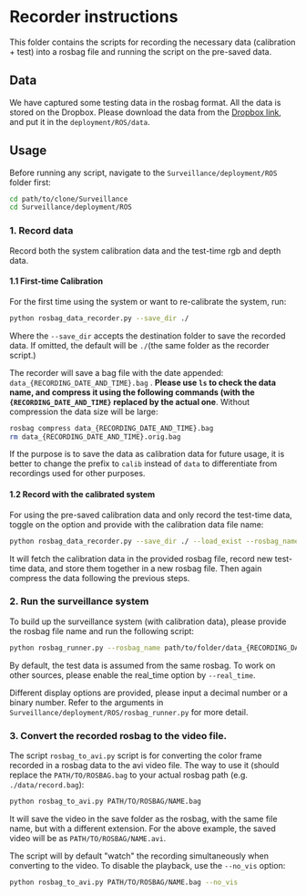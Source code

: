 # Recorder instructions

This folder contains the scripts for recording the necessary data (calibration + test) into a rosbag file and running the script on the pre-saved data.

## Data

We have captured some testing data in the rosbag format. All the data is stored on the Dropbox. Please download the data from the [Dropbox link](https://www.dropbox.com/sh/6odjfrw522yko09/AAATSuZU7pl4vfzc-lVCro07a?dl=0), and put it in the ```deployment/ROS/data```.

## Usage

Before running any script, navigate to the ```Surveillance/deployment/ROS``` folder first:

```bash
cd path/to/clone/Surveillance
cd Surveillance/deployment/ROS
```



###  1. Record data

Record both the system calibration data and the test-time rgb and depth data.

#### 1.1 First-time Calibration

For the first time using the system or want to re-calibrate the system, run:

```bash
python rosbag_data_recorder.py --save_dir ./
```

Where the ```--save_dir``` accepts the destination folder to save the recorded data. If omitted, the default will be ```./```(the same folder as the recorder script.)

The recorder will save a bag file with the date appended: ```data_{RECORDING_DATE_AND_TIME}.bag``` . **Please use ```ls``` to check the data name, and compress it using the following commands (with the ```{RECORDING_DATE_AND_TIME}``` replaced by the actual one**. Without compression the data size will be large:

```bash
rosbag compress data_{RECORDING_DATE_AND_TIME}.bag
rm data_{RECORDING_DATE_AND_TIME}.orig.bag
```
If the purpose is to save the data as calibration data for future usage, it is better to change the prefix to ``calib`` instead of ``data`` to differentiate from recordings used for other purposes. 


#### 1.2 Record with the calibrated system

For using the pre-saved calibration data and only record the test-time data, toggle on the option and provide with the calibration data file name:

```bash
python rosbag_data_recorder.py --save_dir ./ --load_exist --rosbag_name path/to/folder/calib_{RECORDING_DATE_AND_TIME}.bag
```

It will fetch the calibration data in the provided rosbag file, record new test-time data, and store them together in a new rosbag file. Then again compress the data following the previous steps.



### 2. Run the surveillance system 

To build up the surveillance system (with calibration data), please provide the rosbag file name and run the following script:

```bash
python rosbag_runner.py --rosbag_name path/to/folder/data_{RECORDING_DATE_AND_TIME}.bag
```

By default, the test data is assumed from the same rosbag. To work on other sources, please enable the real_time option by ```--real_time```.

Different display options are provided, please input a decimal number or a binary number. Refer to the arguments in ```Surveillance/deployment/ROS/rosbag_runner.py``` for more detail.



### 3. Convert the recorded rosbag to the video file.

The script ```rosbag_to_avi.py``` script is for converting the color frame recorded in a rosbag data to the avi video file. The way to use it (should replace the ```PATH/TO/ROSBAG.bag``` to your actual rosbag path (e.g. ```./data/record.bag```):

```bash
python rosbag_to_avi.py PATH/TO/ROSBAG/NAME.bag
```

It will save the video in the save folder as the rosbag, with the same file name, but with a different extension. For the above example, the saved video will be as ```PATH/TO/ROSBAG/NAME.avi```.

The script will by default "watch" the recording simultaneously when converting to the video. To disable the playback, use the ```--no_vis``` option:

```bash
python rosbag_to_avi.py PATH/TO/ROSBAG/NAME.bag --no_vis
```



